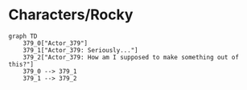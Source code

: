 # Characters/Rocky


```mermaid
graph TD
    379_0["Actor_379"]
    379_1["Actor_379: Seriously..."]
    379_2["Actor_379: How am I supposed to make something out of this?"]
    379_0 --> 379_1
    379_1 --> 379_2
```